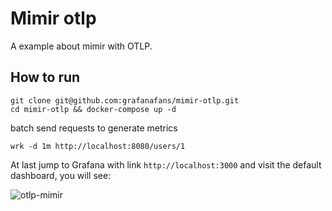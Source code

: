 # Mimir otlp 

A example about mimir with OTLP.

## How to run

```
git clone git@github.com:grafanafans/mimir-otlp.git
cd mimir-otlp && docker-compose up -d
```

batch send requests to generate metrics

```
wrk -d 1m http://localhost:8080/users/1 
```

At last jump to Grafana with link `http://localhost:3000` and visit the default dashboard, you will see:

![otlp-mimir](https://user-images.githubusercontent.com/1459834/190450498-73916699-a8a4-4d86-bb23-a733e3028a45.png)
